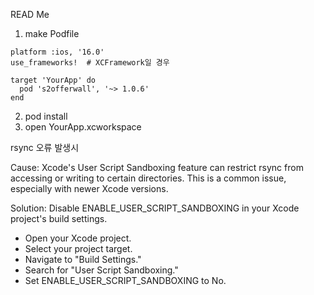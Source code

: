 READ Me

1. make Podfile

```
platform :ios, '16.0'
use_frameworks!  # XCFramework일 경우

target 'YourApp' do
  pod 's2offerwall', '~> 1.0.6'
end
```

2. pod install
3. open YourApp.xcworkspace

rsync 오류 발생시

Cause: Xcode's User Script Sandboxing feature can restrict rsync from accessing or writing to certain directories. 
This is a common issue, especially with newer Xcode versions.

Solution: Disable ENABLE_USER_SCRIPT_SANDBOXING in your Xcode project's build settings.
- Open your Xcode project.
- Select your project target.
- Navigate to "Build Settings."
- Search for "User Script Sandboxing."
- Set ENABLE_USER_SCRIPT_SANDBOXING to No.
